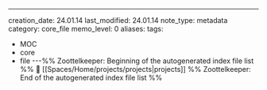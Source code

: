 ---
creation_date: 24.01.14
last_modified: 24.01.14
note_type: metadata
category: core_file
memo_level: 0
aliases: 
tags:
  - MOC
  - core
  - file
---%% Zoottelkeeper: Beginning of the autogenerated index file list  %%
📄 [[Spaces/Home/projects/projects|projects]]
%% Zoottelkeeper: End of the autogenerated index file list  %%
